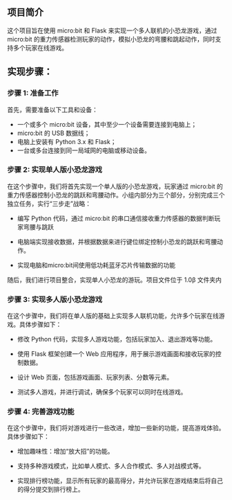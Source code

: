 ## 项目简介

这个项目旨在使用 micro:bit 和 Flask 来实现一个多人联机的小恐龙游戏，通过 micro:bit 的重力传感器检测玩家的动作，模拟小恐龙的弯腰和跳起动作，同时支持多个玩家在线游戏。

## 实现步骤：

### 步骤 1: 准备工作

首先，需要准备以下工具和设备：

- 一个或多个 micro:bit 设备，其中至少一个设备需要连接到电脑上；
- micro:bit 的 USB 数据线；
- 电脑上安装有 Python 3.x 和 Flask；
- 一台或多台连接到同一局域网的电脑或移动设备。

### 步骤 2: 实现单人版小恐龙游戏

在这个步骤中，我们将首先实现一个单人版的小恐龙游戏，玩家通过 micro:bit 的重力传感器控制小恐龙的跳跃和弯腰动作。小组内部分为三个部分，分别完成三个独立任务，实行“三步走”战略：

- 编写 Python 代码，通过 micro:bit 的串口通信接收重力传感器的数据判断玩家弯腰与跳跃

- 电脑端实现接收数据，并根据数据来进行键位绑定控制小恐龙的跳跃和弯腰动作。

- 实现电脑和micro:bit间使用低功耗蓝牙芯片传输数据的功能

随后，我们进行项目整合，实现单人小恐龙的游玩。项目文件位于 1.0β 文件夹内

### 步骤 3: 实现多人版小恐龙游戏

在这个步骤中，我们将在单人版的基础上实现多人联机功能，允许多个玩家在线游戏。具体步骤如下：

- 修改 Python 代码，实现多人游戏功能，包括玩家加入、退出游戏等功能。

- 使用 Flask 框架创建一个 Web 应用程序，用于展示游戏画面和接收玩家的控制数据。

- 设计 Web 页面，包括游戏画面、玩家列表、分数等元素。

- 测试多人游戏，并进行调试，确保多个玩家可以同时在线游戏。

### 步骤 4: 完善游戏功能

在这个步骤中，我们将对游戏进行一些改进，增加一些新的功能，提高游戏体验。具体步骤如下：

- 增加趣味性：增加“放大招”的功能。

- 支持多种游戏模式，比如单人模式、多人合作模式、多人对战模式等。

- 实现排行榜功能，显示所有玩家的最高得分，并允许玩家在游戏结束后将自己的得分提交到排行榜上。